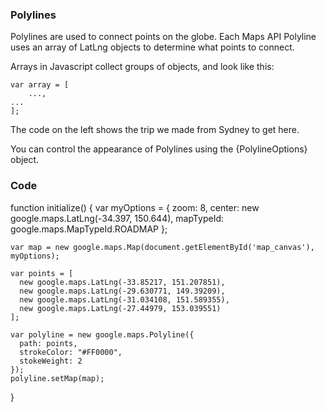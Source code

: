 ### Polylines

Polylines are used to connect points on the globe. Each Maps API Polyline uses an array of LatLng objects to determine what points to connect.

Arrays in Javascript collect groups of objects, and look like this:

    var array = [
        ...,
	...
    ];

The code on the left shows the trip we made from Sydney to get here.

You can control the appearance of Polylines using the {PolylineOptions} object.

### Code
function initialize() {
    var myOptions = {
      zoom: 8,
      center: new google.maps.LatLng(-34.397, 150.644),
      mapTypeId: google.maps.MapTypeId.ROADMAP
    };

    var map = new google.maps.Map(document.getElementById('map_canvas'), myOptions);

    var points = [
      new google.maps.LatLng(-33.85217, 151.207851),
      new google.maps.LatLng(-29.630771, 149.39209),
      new google.maps.LatLng(-31.034108, 151.589355),
      new google.maps.LatLng(-27.44979, 153.039551)
    ];

    var polyline = new google.maps.Polyline({
      path: points,
      strokeColor: "#FF0000",
      stokeWeight: 2
    });
    polyline.setMap(map);
}
